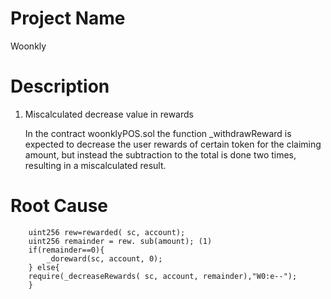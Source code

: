 # Project Name
Woonkly

# Description
1. Miscalculated decrease value in rewards 
    
    In the contract woonklyPOS.sol the function _withdrawReward is expected to decrease the user rewards of certain token for the claiming amount, but instead the subtraction to the total is done two times, resulting in a miscalculated result.

# Root Cause
```solidity
	uint256 rew=rewarded( sc, account);
	uint256 remainder = rew. sub(amount); (1)
	if(remainder==0){
		_doreward(sc, account, 0);
	} else{
	require(_decreaseRewards( sc, account, remainder),"W0:e--");
	}